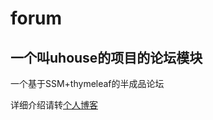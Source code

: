 # forum
## 一个叫uhouse的项目的论坛模块
一个基于SSM+thymeleaf的半成品论坛

详细介绍请转[个人博客](https://yzqals.github.io/2019/09/05/%E5%9F%BA%E4%BA%8ESSM-thymeleaf%E7%BC%96%E5%86%99%E7%9A%84%E8%AE%BA%E5%9D%9B/)

